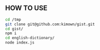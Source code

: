 

## HOW TO USE

``` bash
cd /tmp
git clone git@github.com:kimown/gist.git
cd gist/
npm i
cd english-dictionary/
node index.js
```